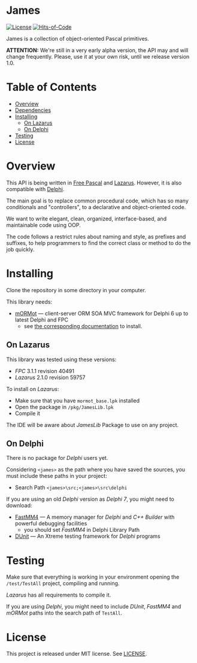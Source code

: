 # James

[![License](https://img.shields.io/badge/license-MIT-green.svg)](https://github.com/mdbs99/james/blob/master/README.md)
[![Hits-of-Code](https://hitsofcode.com/github/mdbs99/james)](https://hitsofcode.com/view/github.com/mdbs99/james)

James is a collection of object-oriented Pascal primitives.

**ATTENTION:** We're still in a very early alpha version, the API may and will change frequently. Please, use it at your own risk, until we release version 1.0.

# Table of Contents

- [Overview](#overview)
- [Dependencies](#dependencies)
- [Installing](#installing)
  - [On Lazarus](#on-lazarus)
  - [On Delphi](#on-delphi)
- [Testing](#testing)
- [License](#license)

# Overview

This API is being written in [Free Pascal](https://freepascal.org/) and [Lazarus](http://www.lazarus-ide.org/). However, it is also compatible with [Delphi](https://www.embarcadero.com/products/delphi).

The main goal is to replace common procedural code, which has so many conditionals and "controllers", to a declarative and object-oriented code.

We want to write elegant, clean, organized, interface-based, and maintainable code using OOP.

The code follows a restrict rules about naming and style, as prefixes and suffixes, to help programmers to find the correct class or method to do the job quickly.

# Installing

Clone the repository in some directory in your computer.

This library needs:
- [mORMot](https://github.com/synopse/mORMot) — client-server ORM SOA MVC framework for Delphi 6 up to latest Delphi and FPC
  - see [the corresponding documentation](https://github.com/synopse/mORMot/blob/master/Packages/README.md) to install.

## On Lazarus

This library was tested using these versions: 
- *FPC* 3.1.1 revision 40491
- *Lazarus* 2.1.0 revision 59757

To install on *Lazarus*:
- Make sure that you have `mormot_base.lpk` installed
- Open the package in `/pkg/JamesLib.lpk`
- Compile it

The IDE will be aware about *JamesLib* Package to use on any project.

## On Delphi

There is no package for *Delphi* users yet.

Considering `<james>` as the path where you have saved the sources, you must include these paths in your project:
- Search Path `<james>\src;<james>\src\delphi`

If you are using an old *Delphi* version as *Delphi 7*, you might need to download:
- [FastMM4](https://github.com/pleriche/FastMM4) — A memory manager for *Delphi* and *C++ Builder* with powerful debugging facilities
  - you should set *FastMM4* in Delphi Library Path
- [DUnit](http://dunit.sourceforge.net/) — An Xtreme testing framework for *Delphi* programs

# Testing

Make sure that everything is working in your environment opening the `/test/TestAll` project, compiling and running.

*Lazarus* has all requirements to compile it.

If you are using *Delphi*, you might need to include *DUnit*, *FastMM4* and *mORMot* paths into the search path of `TestAll`.

# License

This project is released under MIT license. See [LICENSE](LICENSE).